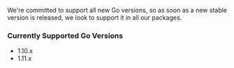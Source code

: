 We're committed to support all new Go versions, so as soon as a new stable version is released, we look to support it in all our packages.

### Currently Supported Go Versions

- 1.10.x
- 1.11.x
